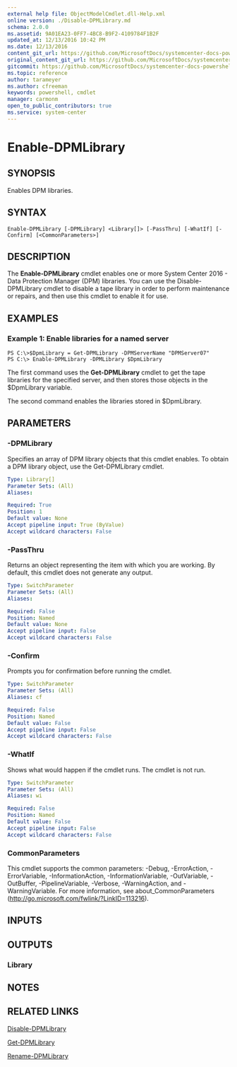 ```yaml
---
external help file: ObjectModelCmdlet.dll-Help.xml
online version: ./Disable-DPMLibrary.md
schema: 2.0.0
ms.assetid: 9A01EA23-0FF7-4BC8-B9F2-4109784F1B2F
updated_at: 12/13/2016 10:42 PM
ms.date: 12/13/2016
content_git_url: https://github.com/MicrosoftDocs/systemcenter-docs-powershell/blob/master/systemcenter-cmdlets/DataProtectionManager/v1/Enable-DPMLibrary.md
original_content_git_url: https://github.com/MicrosoftDocs/systemcenter-docs-powershell/blob/master/systemcenter-cmdlets/DataProtectionManager/v1/Enable-DPMLibrary.md
gitcommit: https://github.com/MicrosoftDocs/systemcenter-docs-powershell/blob/ea9507ac2178040476af5407227db8cb97701ea9/systemcenter-cmdlets/DataProtectionManager/v1/Enable-DPMLibrary.md
ms.topic: reference
author: tarameyer
ms.author: cfreeman
keywords: powershell, cmdlet
manager: carmonm
open_to_public_contributors: true
ms.service: system-center
---
```


# Enable-DPMLibrary

## SYNOPSIS
Enables DPM libraries.

## SYNTAX

```
Enable-DPMLibrary [-DPMLibrary] <Library[]> [-PassThru] [-WhatIf] [-Confirm] [<CommonParameters>]
```

## DESCRIPTION
The **Enable-DPMLibrary** cmdlet enables one or more System Center 2016 - Data Protection Manager (DPM) libraries.
You can use the Disable-DPMLibrary cmdlet to disable a tape library in order to perform maintenance or repairs, and then use this cmdlet to enable it for use.

## EXAMPLES

### Example 1: Enable libraries for a named server
```
PS C:\>$DpmLibrary = Get-DPMLibrary -DPMServerName "DPMServer07"
PS C:\> Enable-DPMLibrary -DPMLibrary $DpmLibrary
```

The first command uses the **Get-DPMLibrary** cmdlet to get the tape libraries for the specified server, and then stores those objects in the $DpmLibrary variable.

The second command enables the libraries stored in $DpmLibrary.

## PARAMETERS

### -DPMLibrary
Specifies an array of DPM library objects that this cmdlet enables.
To obtain a DPM library object, use the Get-DPMLibrary cmdlet.

```yaml
Type: Library[]
Parameter Sets: (All)
Aliases: 

Required: True
Position: 1
Default value: None
Accept pipeline input: True (ByValue)
Accept wildcard characters: False
```

### -PassThru
Returns an object representing the item with which you are working.
By default, this cmdlet does not generate any output.

```yaml
Type: SwitchParameter
Parameter Sets: (All)
Aliases: 

Required: False
Position: Named
Default value: None
Accept pipeline input: False
Accept wildcard characters: False
```

### -Confirm
Prompts you for confirmation before running the cmdlet.

```yaml
Type: SwitchParameter
Parameter Sets: (All)
Aliases: cf

Required: False
Position: Named
Default value: False
Accept pipeline input: False
Accept wildcard characters: False
```

### -WhatIf
Shows what would happen if the cmdlet runs.
The cmdlet is not run.

```yaml
Type: SwitchParameter
Parameter Sets: (All)
Aliases: wi

Required: False
Position: Named
Default value: False
Accept pipeline input: False
Accept wildcard characters: False
```

### CommonParameters
This cmdlet supports the common parameters: -Debug, -ErrorAction, -ErrorVariable, -InformationAction, -InformationVariable, -OutVariable, -OutBuffer, -PipelineVariable, -Verbose, -WarningAction, and -WarningVariable. For more information, see about_CommonParameters (http://go.microsoft.com/fwlink/?LinkID=113216).

## INPUTS

## OUTPUTS

### Library

## NOTES

## RELATED LINKS

[Disable-DPMLibrary](xref:DataProtectionManager/v1/Disable-DPMLibrary.md)

[Get-DPMLibrary](xref:DataProtectionManager/v1/Get-DPMLibrary.md)

[Rename-DPMLibrary](xref:DataProtectionManager/v1/Rename-DPMLibrary.md)

